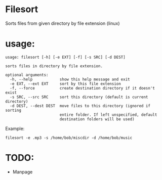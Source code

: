 # Filesort
Sorts files from given directory by file extension (linux)

# usage:
```
usage: filesort [-h] [-e EXT] [-f] [-s SRC] [-d DEST]

sorts files in directory by file extension.

optional arguments:
  -h, --help            show this help message and exit
  -e EXT, --ext EXT     sort by this file extension
  -f, --force           create destination directory if it doesn't exist
  -s SRC, --src SRC     sort this directory (default is current directory)
  -d DEST, --dest DEST  move files to this directory (ignored if sorting
                        entire folder. If left unspecified, default
                        destination folders will be used)
```

Example: 
```
filesort -e .mp3 -s /home/bob/miscdir -d /home/bob/music
```
# TODO:
* Manpage

